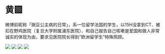# 黄▩

微博前昵称「豌豆公主病的日常」，系一位留学法国的学生，以15H没拿到CT、被扣在野鸡医院（复旦大学附属浦东医院）、和自己报告自己咳嗽是爱国和做人非常诚实的体现为由，要求见医院院长得到“欧洲留学生”特殊照顾。

![](https://github.com/gongzhi250/sb250/blob/master/1_1.jpg?raw=true)
![](https://github.com/gongzhi250/sb250/blob/master/1_2.jpg?raw=true)
![](https://github.com/gongzhi250/sb250/blob/master/1_3.jpg?raw=true)
![](https://github.com/gongzhi250/sb250/blob/master/1_4.jpg?raw=true)
